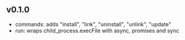 
v0.1.0
----------
* commands: adds "install", "link", "uninstall", "unlink", "update"
* run: wraps child_process.execFile with async, promises and sync